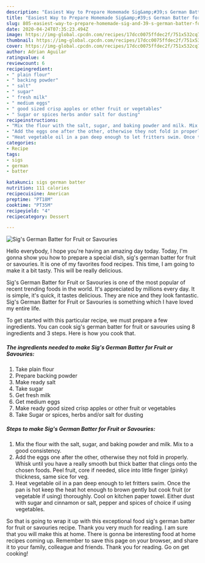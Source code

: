 ```yaml
---
description: "Easiest Way to Prepare Homemade Sig&amp;#39;s German Batter for Fruit or Savouries"
title: "Easiest Way to Prepare Homemade Sig&amp;#39;s German Batter for Fruit or Savouries"
slug: 805-easiest-way-to-prepare-homemade-sig-and-39-s-german-batter-for-fruit-or-savouries
date: 2020-04-24T07:35:23.494Z
image: https://img-global.cpcdn.com/recipes/17dcc0075ffdec2f/751x532cq70/sigs-german-batter-for-fruit-or-savouries-recipe-main-photo.jpg
thumbnail: https://img-global.cpcdn.com/recipes/17dcc0075ffdec2f/751x532cq70/sigs-german-batter-for-fruit-or-savouries-recipe-main-photo.jpg
cover: https://img-global.cpcdn.com/recipes/17dcc0075ffdec2f/751x532cq70/sigs-german-batter-for-fruit-or-savouries-recipe-main-photo.jpg
author: Adrian Aguilar
ratingvalue: 4
reviewcount: 6
recipeingredient:
- " plain flour"
- " backing powder"
- " salt"
- " sugar"
- " fresh milk"
- " medium eggs"
- " good sized crisp apples or other fruit or vegetables"
- " Sugar or spices herbs andor salt for dusting"
recipeinstructions:
- "Mix the flour with the salt, sugar, and baking powder and milk. Mix to a good consistency."
- "Add the eggs one after the other, otherwise they not fold in properly. Whisk until you have a really smooth but thick batter that clings onto the chosen foods. Peel fruit, core if needed, slice into little finger (pinky) thickness, same sice for veg."
- "Heat vegetable oil in a pan deep enough to let fritters swim. Once the pan is hot keep the heat hot enough to brown gently but cook fruit (or vegetable if using) thoroughly. Cool on kitchen paper towel. Either dust with sugar and cinnamon or salt, pepper and spices of choice if using vegetables."
categories:
- Recipe
tags:
- sigs
- german
- batter

katakunci: sigs german batter 
nutrition: 111 calories
recipecuisine: American
preptime: "PT18M"
cooktime: "PT35M"
recipeyield: "4"
recipecategory: Dessert

---
```



![Sig&#39;s German Batter for Fruit or Savouries](https://img-global.cpcdn.com/recipes/17dcc0075ffdec2f/751x532cq70/sigs-german-batter-for-fruit-or-savouries-recipe-main-photo.jpg)

Hello everybody, I hope you're having an amazing day today. Today, I'm gonna show you how to prepare a special dish, sig&#39;s german batter for fruit or savouries. It is one of my favorites food recipes. This time, I am going to make it a bit tasty. This will be really delicious.

Sig&#39;s German Batter for Fruit or Savouries is one of the most popular of recent trending foods in the world. It's appreciated by millions every day. It is simple, it's quick, it tastes delicious. They are nice and they look fantastic. Sig&#39;s German Batter for Fruit or Savouries is something which I have loved my entire life.




To get started with this particular recipe, we must prepare a few ingredients. You can cook sig&#39;s german batter for fruit or savouries using 8 ingredients and 3 steps. Here is how you cook that.

##### The ingredients needed to make Sig&#39;s German Batter for Fruit or Savouries:

1. Take  plain flour
1. Prepare  backing powder
1. Make ready  salt
1. Take  sugar
1. Get  fresh milk
1. Get  medium eggs
1. Make ready  good sized crisp apples or other fruit or vegetables
1. Take  Sugar or spices, herbs and/or salt for dusting




##### Steps to make Sig&#39;s German Batter for Fruit or Savouries:

1. Mix the flour with the salt, sugar, and baking powder and milk. Mix to a good consistency.
1. Add the eggs one after the other, otherwise they not fold in properly. Whisk until you have a really smooth but thick batter that clings onto the chosen foods. Peel fruit, core if needed, slice into little finger (pinky) thickness, same sice for veg.
1. Heat vegetable oil in a pan deep enough to let fritters swim. Once the pan is hot keep the heat hot enough to brown gently but cook fruit (or vegetable if using) thoroughly. Cool on kitchen paper towel. Either dust with sugar and cinnamon or salt, pepper and spices of choice if using vegetables.




So that is going to wrap it up with this exceptional food sig&#39;s german batter for fruit or savouries recipe. Thank you very much for reading. I am sure that you will make this at home. There is gonna be interesting food at home recipes coming up. Remember to save this page on your browser, and share it to your family, colleague and friends. Thank you for reading. Go on get cooking!
